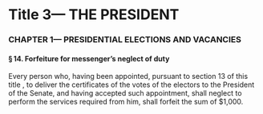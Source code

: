 
# Title 3— THE PRESIDENT
### CHAPTER 1— PRESIDENTIAL ELECTIONS AND VACANCIES
#### § 14. Forfeiture for messenger’s neglect of duty

Every person who, having been appointed, pursuant to section 13 of this title , to deliver the certificates of the votes of the electors to the President of the Senate, and having accepted such appointment, shall neglect to perform the services required from him, shall forfeit the sum of $1,000.
